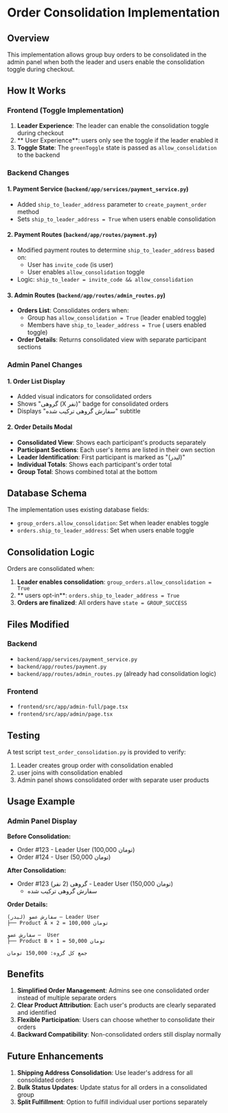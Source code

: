 # Order Consolidation Implementation

## Overview

This implementation allows group buy orders to be consolidated in the admin panel when both the leader and  users enable the consolidation toggle during checkout.

## How It Works

### Frontend (Toggle Implementation)
1. **Leader Experience**: The leader can enable the consolidation toggle during checkout
2. ** User Experience**:  users only see the toggle if the leader enabled it
3. **Toggle State**: The `greenToggle` state is passed as `allow_consolidation` to the backend

### Backend Changes

#### 1. Payment Service (`backend/app/services/payment_service.py`)
- Added `ship_to_leader_address` parameter to `create_payment_order` method
- Sets `ship_to_leader_address = True` when  users enable consolidation

#### 2. Payment Routes (`backend/app/routes/payment.py`)
- Modified payment routes to determine `ship_to_leader_address` based on:
  - User has `invite_code` (is  user)
  - User enables `allow_consolidation` toggle
- Logic: `ship_to_leader = invite_code && allow_consolidation`

#### 3. Admin Routes (`backend/app/routes/admin_routes.py`)
- **Orders List**: Consolidates orders when:
  - Group has `allow_consolidation = True` (leader enabled toggle)
  - Members have `ship_to_leader_address = True` ( users enabled toggle)
- **Order Details**: Returns consolidated view with separate participant sections

### Admin Panel Changes

#### 1. Order List Display
- Added visual indicators for consolidated orders
- Shows "گروهی (X نفر)" badge for consolidated orders
- Displays "سفارش گروهی ترکیب شده" subtitle

#### 2. Order Details Modal
- **Consolidated View**: Shows each participant's products separately
- **Participant Sections**: Each user's items are listed in their own section
- **Leader Identification**: First participant is marked as "(لیدر)"
- **Individual Totals**: Shows each participant's order total
- **Group Total**: Shows combined total at the bottom

## Database Schema

The implementation uses existing database fields:
- `group_orders.allow_consolidation`: Set when leader enables toggle
- `orders.ship_to_leader_address`: Set when  users enable toggle

## Consolidation Logic

Orders are consolidated when:
1. **Leader enables consolidation**: `group_orders.allow_consolidation = True`
2. ** users opt-in**: `orders.ship_to_leader_address = True`
3. **Orders are finalized**: All orders have `state = GROUP_SUCCESS`

## Files Modified

### Backend
- `backend/app/services/payment_service.py`
- `backend/app/routes/payment.py`
- `backend/app/routes/admin_routes.py` (already had consolidation logic)

### Frontend
- `frontend/src/app/admin-full/page.tsx`
- `frontend/src/app/admin/page.tsx`

## Testing

A test script `test_order_consolidation.py` is provided to verify:
1. Leader creates group order with consolidation enabled
2.  user joins with consolidation enabled
3. Admin panel shows consolidated order with separate user products

## Usage Example

### Admin Panel Display

**Before Consolidation:**
- Order #123 - Leader User (100,000 تومان)
- Order #124 -  User (50,000 تومان)

**After Consolidation:**
- Order #123 گروهی (2 نفر) - Leader User (150,000 تومان)
  - سفارش گروهی ترکیب شده

**Order Details:**
```
سفارش عضو (لیدر) — Leader User
├── Product A × 2 = 100,000 تومان

سفارش عضو —  User  
├── Product B × 1 = 50,000 تومان

جمع کل گروه: 150,000 تومان
```

## Benefits

1. **Simplified Order Management**: Admins see one consolidated order instead of multiple separate orders
2. **Clear Product Attribution**: Each user's products are clearly separated and identified
3. **Flexible Participation**: Users can choose whether to consolidate their orders
4. **Backward Compatibility**: Non-consolidated orders still display normally

## Future Enhancements

1. **Shipping Address Consolidation**: Use leader's address for all consolidated orders
2. **Bulk Status Updates**: Update status for all orders in a consolidated group
3. **Split Fulfillment**: Option to fulfill individual user portions separately
